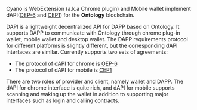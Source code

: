 
Cyano is WebExtension (a.k.a Chrome plugin) and Mobile wallet implement dAPI([OEP-6](https://github.com/backslash47/OEPs/blob/oep-dapp-api/OEP-6/OEP-6.mediawiki) and [CEP1](https://github.com/ontio-cyano/CEPs/blob/master/CEPS/CEP1.mediawiki)) for the **Ontology** blockchain.


DAPI is a lightweight decentralized API for DAPP based on Ontology. It supports DAPP to communicate with Ontology through chrome plug-in wallet, mobile wallet and desktop wallet. The DAPP requirements protocol for different platforms is slightly different, but the corresponding dAPI interfaces are similar. Currently supports two sets of agreements:

* The protocol of dAPI for chrome is [OEP-6](https://github.com/backslash47/OEPs/blob/oep-dapp-api/OEP-6/OEP-6.mediawiki)
* The protocol of dAPI for mobile is [CEP1](https://github.com/ontio-cyano/CEPs/blob/master/CEPS/CEP1.mediawiki)

There are two roles of provider and client, namely wallet and DAPP. The dAPI for chrome interface is quite rich, and dAPI for mobile supports scanning and waking up the wallet in addition to supporting major interfaces such as login and calling contracts.



